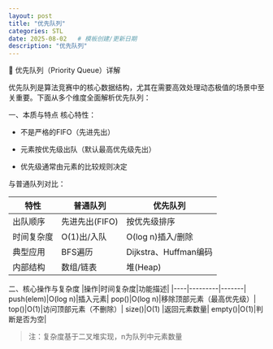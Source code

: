 ```yaml
---
layout: post
title: "优先队列"
categories: STL
date: 2025-08-02   # 模板创建/更新日期
description: "优先队列"
---
```

🚀 优先队列（Priority Queue）详解

优先队列是算法竞赛中的核心数据结构，尤其在需要高效处理动态极值的场景中至关重要。下面从多个维度全面解析优先队列：

一、本质与特点
核心特性：

- 不是严格的FIFO（先进先出）

- 元素按优先级出队（默认最高优先级先出）

- 优先级通常由元素的比较规则决定

与普通队列对比：

|特性|普通队列	|优先队列|
|----|--------|-------|
|出队顺序	|先进先出(FIFO)|	按优先级排序|
|时间复杂度|O(1)出/入队|O(log n)插入/删除|
|典型应用|BFS遍历|Dijkstra、Huffman编码|
|内部结构|数组/链表|堆(Heap) | 

二、核心操作与复杂度
|操作|时间复杂度|功能描述|
|----|---------|-------|
push(elem)|O(log n)|插入元素|
pop()|O(log n)|移除顶部元素（最高优先级）|
top()|O(1)|访问顶部元素（不删除）|
size()|O(1)	|返回元素数量|
empty()|O(1)|判断是否为空|

> 注：复杂度基于二叉堆实现，n为队列中元素数量

